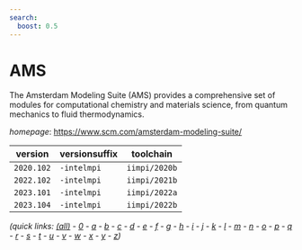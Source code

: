 ```yaml
---
search:
  boost: 0.5
---
```

# AMS

The Amsterdam Modeling Suite (AMS) provides a comprehensive set of modules for computational chemistry and materials science, from quantum mechanics to fluid thermodynamics.

*homepage*: <https://www.scm.com/amsterdam-modeling-suite/>

version | versionsuffix | toolchain
--------|---------------|----------
``2020.102`` | ``-intelmpi`` | ``iimpi/2020b``
``2022.102`` | ``-intelmpi`` | ``iimpi/2021b``
``2023.101`` | ``-intelmpi`` | ``iimpi/2022a``
``2023.104`` | ``-intelmpi`` | ``iimpi/2022b``


*(quick links: [(all)](../index.md) - [0](../0/index.md) - [a](../a/index.md) - [b](../b/index.md) - [c](../c/index.md) - [d](../d/index.md) - [e](../e/index.md) - [f](../f/index.md) - [g](../g/index.md) - [h](../h/index.md) - [i](../i/index.md) - [j](../j/index.md) - [k](../k/index.md) - [l](../l/index.md) - [m](../m/index.md) - [n](../n/index.md) - [o](../o/index.md) - [p](../p/index.md) - [q](../q/index.md) - [r](../r/index.md) - [s](../s/index.md) - [t](../t/index.md) - [u](../u/index.md) - [v](../v/index.md) - [w](../w/index.md) - [x](../x/index.md) - [y](../y/index.md) - [z](../z/index.md))*

